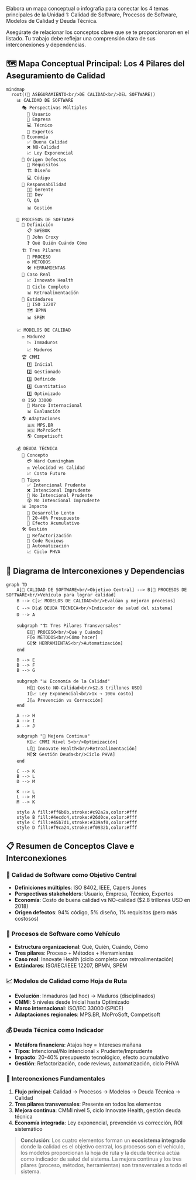 Elabora un mapa conceptual o infografía para conectar los 4 temas principales de la Unidad 1: Calidad de Software, Procesos de Software, Modelos de Calidad y Deuda Técnica.

Asegúrate de relacionar los conceptos clave que se te proporcionaron en el listado. Tu trabajo debe reflejar una comprensión clara de sus interconexiones y dependencias.

## 🗺️ Mapa Conceptual Principal: Los 4 Pilares del Aseguramiento de Calidad

```mermaid
mindmap
  root((🎯 ASEGURAMIENTO<br/>DE CALIDAD<br/>DEL SOFTWARE))
    📊 CALIDAD DE SOFTWARE
      🎭 Perspectivas Múltiples
        📱 Usuario
        💼 Empresa
        💻 Técnico
        📜 Expertos
      💸 Economía
        ✅ Buena Calidad
        ❌ NO-Calidad
        📈 Ley Exponencial
      🐛 Origen Defectos
        📝 Requisitos
        🏗️ Diseño
        💻 Código
      🤝 Responsabilidad
        👨‍💼 Gerente
        👨‍💻 Dev
        🔍 QA
        📊 Gestión

    🔄 PROCESOS DE SOFTWARE
      🎯 Definición
        📋 SWEBOK
        🏢 John Croxy
        ❓ Qué Quién Cuándo Cómo
      🏗️ Tres Pilares
        🔄 PROCESO
        ⚙️ MÉTODOS
        🛠️ HERRAMIENTAS
      🏥 Caso Real
        📈 Innovate Health
        🔄 Ciclo Completo
        📊 Retroalimentación
      📐 Estándares
        📜 ISO 12207
        🗺️ BPMN
        📊 SPEM

    📈 MODELOS DE CALIDAD
      ⚖️ Madurez
        📉 Inmaduros
        📈 Maduros
      🏆 CMMI
        1️⃣ Inicial
        2️⃣ Gestionado
        3️⃣ Definido
        4️⃣ Cuantitativo
        5️⃣ Optimizado
      🌐 ISO 33000
        🎯 Marco Internacional
        📊 Evaluación
      🌎 Adaptaciones
        🇧🇷 MPS.BR
        🇲🇽 MoProSoft
        🌎 Competisoft

    💰 DEUDA TÉCNICA
      🏦 Concepto
        💳 Ward Cunningham
        ⚖️ Velocidad vs Calidad
        📈 Costo Futuro
      🎯 Tipos
        ✅ Intencional Prudente
        ❌ Intencional Imprudente
        🤔 No Intencional Prudente
        😵 No Intencional Imprudente
      📊 Impacto
        🐌 Desarrollo Lento
        💸 20-40% Presupuesto
        🔄 Efecto Acumulativo
      🛠️ Gestión
        🔄 Refactorización
        👥 Code Reviews
        🤖 Automatización
        📈 Ciclo PHVA
```

## 🔗 Diagrama de Interconexiones y Dependencias

```mermaid
graph TD
    A[🎯 CALIDAD DE SOFTWARE<br/>Objetivo Central] --> B[🔄 PROCESOS DE SOFTWARE<br/>Vehículo para lograr calidad]
    B --> C[📈 MODELOS DE CALIDAD<br/>Evalúan y mejoran procesos]
    C --> D[💰 DEUDA TÉCNICA<br/>Indicador de salud del sistema]
    D --> A

    subgraph "🏗️ Tres Pilares Transversales"
        E[🔄 PROCESO<br/>Qué y Cuándo]
        F[⚙️ MÉTODOS<br/>Cómo hacer]
        G[🛠️ HERRAMIENTAS<br/>Automatización]
    end

    B --> E
    B --> F
    B --> G

    subgraph "📊 Economía de la Calidad"
        H[💸 Costo NO-Calidad<br/>$2.8 trillones USD]
        I[📈 Ley Exponencial<br/>1x → 100x costo]
        J[⚖️ Prevención vs Corrección]
    end

    A --> H
    A --> I
    A --> J

    subgraph "🔄 Mejora Continua"
        K[📈 CMMI Nivel 5<br/>Optimización]
        L[🏥 Innovate Health<br/>Retroalimentación]
        M[🛠️ Gestión Deuda<br/>Ciclo PHVA]
    end

    C --> K
    B --> L
    D --> M

    K --> L
    L --> M
    M --> K

    style A fill:#ff6b6b,stroke:#c92a2a,color:#fff
    style B fill:#4ecdc4,stroke:#26d0ce,color:#fff
    style C fill:#45b7d1,stroke:#339af0,color:#fff
    style D fill:#f9ca24,stroke:#f0932b,color:#fff
```

## 📋 Resumen de Conceptos Clave e Interconexiones

### 🎯 **Calidad de Software como Objetivo Central**
- **Definiciones múltiples**: ISO 8402, IEEE, Capers Jones
- **Perspectivas stakeholders**: Usuario, Empresa, Técnico, Expertos
- **Economía**: Costo de buena calidad vs NO-calidad ($2.8 trillones USD en 2018)
- **Origen defectos**: 94% código, 5% diseño, 1% requisitos (pero más costosos)

### 🔄 **Procesos de Software como Vehículo**
- **Estructura organizacional**: Qué, Quién, Cuándo, Cómo
- **Tres pilares**: Proceso + Métodos + Herramientas
- **Caso real**: Innovate Health (ciclo completo con retroalimentación)
- **Estándares**: ISO/IEC/IEEE 12207, BPMN, SPEM

### 📈 **Modelos de Calidad como Hoja de Ruta**
- **Evolución**: Inmaduros (ad hoc) → Maduros (disciplinados)
- **CMMI**: 5 niveles desde Inicial hasta Optimizado
- **Marco internacional**: ISO/IEC 33000 (SPICE)
- **Adaptaciones regionales**: MPS.BR, MoProSoft, Competisoft

### 💰 **Deuda Técnica como Indicador**
- **Metáfora financiera**: Atajos hoy = Intereses mañana
- **Tipos**: Intencional/No intencional × Prudente/Imprudente
- **Impacto**: 20-40% presupuesto tecnológico, efecto acumulativo
- **Gestión**: Refactorización, code reviews, automatización, ciclo PHVA

### 🔗 **Interconexiones Fundamentales**

1. **Flujo principal**: Calidad → Procesos → Modelos → Deuda Técnica → Calidad
2. **Tres pilares transversales**: Presente en todos los elementos
3. **Mejora continua**: CMMI nivel 5, ciclo Innovate Health, gestión deuda técnica
4. **Economía integrada**: Ley exponencial, prevención vs corrección, ROI sistemático

> **Conclusión**: Los cuatro elementos forman un **ecosistema integrado** donde la calidad es el objetivo central, los procesos son el vehículo, los modelos proporcionan la hoja de ruta y la deuda técnica actúa como indicador de salud del sistema. La mejora continua y los tres pilares (proceso, métodos, herramientas) son transversales a todo el sistema.

